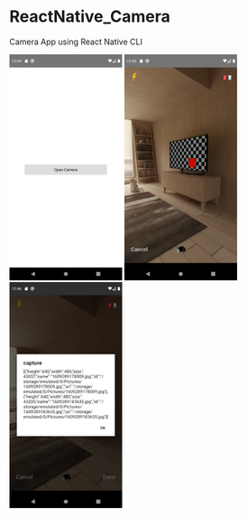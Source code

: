 # ReactNative_Camera
Camera App using React Native CLI

<img src="screenshots/1.png" width="200" height="400" />
<img src="screenshots/2.png" width="200" height="400" />
<img src="screenshots/3.png" width="200" height="400" />
